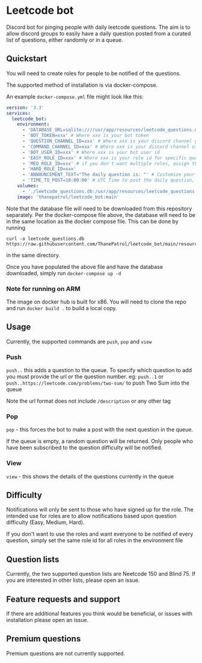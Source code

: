 # Leetcode bot
Discord bot for pinging people with daily leetcode questions.
The aim is to allow discord groups to easily have a daily question posted from a curated 
list of questions, either randomly or in a queue. 

## Quickstart
You will need to create roles for people to be notified of the questions. 

The supported method of installation is via docker-compose.

An example `docker-compose.yml` file might look like this:
```yaml
version: '3.3'
services:
  leetcode_bot:
    environment:
      - 'DATABASE_URL=sqlite:////usr/app/resources/leetcode_questions.db'
      - 'BOT_TOKEN=xxx' # Where xxx is your bot token
      - 'QUESTION_CHANNEL_ID=xxx' # Where xxx is your discord channel you use for posting questions
      - 'COMMAND_CHANNEL_ID=xxx' # Where xxx is your discord channel used for posting bot commands. Ideally this is the only use of the channel
      - 'BOT_USER_ID=xxx' # Where xxx is your bot user id
      - 'EASY_ROLE_ID=xxx' # Where xxx is your role id for specific questions
      - 'MED_ROLE_ID=xxx' # if you don't want multiple roles, assign them to the same value
      - 'HARD_ROLE_ID=xxx'
      - 'ANNOUNCEMENT_TEXT="The daily question is: "' # Customize your announcement text here
      - 'TIME_TO_POST=10:00:00' # UTC Time to post the daily question, specified in 24 hour format. eg 10:00:00 is 10AM UTC 
    volumes:
      - './leetcode_questions.db:/usr/app/resources/leetcode_questions.db'
    image: 'thanepatrol/leetcode_bot:main'
```
Note that the database file will need to be downloaded from this repository separately.
Per the docker-compose file above, the database will need to be in the same location
as the docker compose file. 
This can be done by running 
```shell
curl -o leetcode_questions.db https://raw.githubusercontent.com/ThanePatrol/leetcode_bot/main/resources/leetcode_questions.db
```
in the same directory.

Once you have populated the above file and have the database downloaded,
simply run `docker-compose up -d`

### Note for running on ARM
The image on docker hub is built for x86. 
You will need to clone the repo and run `docker build .` to build a 
local copy. 

## Usage
Currently, the supported commands are `push`, `pop` and `view`

### Push

`push..` this adds a question to the queue. To specify which  question to add you must provide the url
or the question number. eg: `push..1` or `push..https://leetcode.com/problems/two-sum/`
to push Two Sum into the queue

Note the url format does not include `/description` or any other tag

### Pop
`pop` - this forces the bot to make a post with the next question in the queue.

If the queue is empty, a random question will be returned. 
Only people who have been subscribed to the question difficulty will be notified.

### View
`view` - this shows the details of the questions currently in the queue

## Difficulty
Notifications will only be sent to those who have signed up for the role. 
The intended use for roles are to allow notifications based upon question difficulty
(Easy, Medium, Hard).

If you don't want to use the roles and want everyone to be notified of every
question, simply set the same role id for all roles in the environment file

## Question lists
Currently, the two supported question lists are Neetcode 150 and Blind 75.
If you are interested in other lists, please open an issue. 

## Feature requests and support
If there are additional features you think would be beneficial,
or issues with installation please open an issue.

## Premium questions
Premium questions are not currently supported. 
